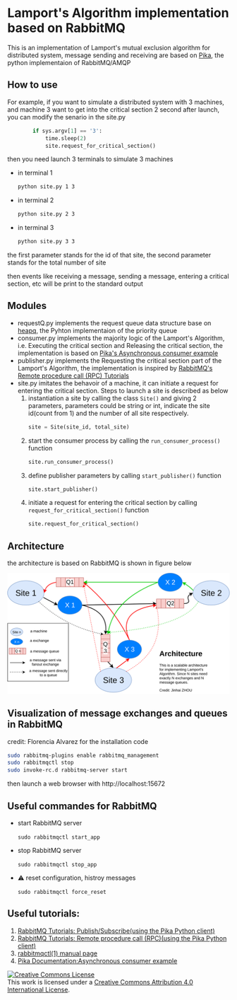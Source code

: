 # Lamport's Algorithm implementation based on RabbitMQ

This is an implementation of Lamport's mutual exclusion algorithm for distributed system, 
message sending and receiving are based on [Pika](https://github.com/pika/pika), the python implementaion of RabbitMQ/AMQP

## How to use

For example, if you want to simulate a distributed system with 3 machines, and machine 3 want to get 
into the critical section 2 second after launch, you can modify the senario in the site.py

```python
        if sys.argv[1] == '3':
            time.sleep(2)
            site.request_for_critical_section()
```

then you need launch 3 terminals to simulate 3 machines

 - in terminal 1

    ```bash
    python site.py 1 3
    ```
 - in terminal 2

    ```bash
    python site.py 2 3
    ```
 - in terminal 3

    ```bash
    python site.py 3 3
    ```

the first parameter stands for the id of that site, the second parameter stands for the total number of site

then events like receiving a message, sending a message, entering a critical section, etc will be print to the standard output

## Modules

- requestQ.py implements the request queue data structure base on [heapq](https://docs.python.org/2/library/heapq.html), 
the Pyhton implementaion of the priority queue
- consumer.py implements the majority logic of the Lamport's Algorithm, i.e. Executing the critical section and 
Releasing the critical section, the implementation is based on 
[Pika's Asynchronous consumer example](http://pika.readthedocs.io/en/0.11.0/examples/asynchronous_consumer_example.html)
- publisher.py implements the Requesting the critical section part of the Lamport's Algorithm, the implementation is inspired
by [RabbitMQ's Remote procedure call (RPC) Tutorials](https://www.rabbitmq.com/tutorials/tutorial-six-python.html)
- site.py imitates the behavoir of a machine, it can initiate a request for entering the critical section.
Steps to launch a site is described as below
  1. instantiation a site by calling the class `Site()` and giving 2 parameters, parameters could be string or int, indicate the
  site id(count from 1) and the number of all site respectively.
      ```python
      site = Site(site_id, total_site)
      ```
  2. start the consumer process by calling the `run_consumer_process()` function
      ```python
      site.run_consumer_process()
      ```
  3. define publisher parameters by calling `start_publisher()` function
      ```python
      site.start_publisher()
      ```
  4. initiate a request for entering the critical section by calling `request_for_critical_section()` function
      ```python
      site.request_for_critical_section()
      ```
## Architecture

the architecture is based on RabbitMQ is shown in figure below

![](./Rabbitmq.png)


## Visualization of message exchanges and queues in RabbitMQ

credit: Florencia Alvarez for the installation code

```bash
sudo rabbitmq-plugins enable rabbitmq_management
sudo rabbitmqctl stop
sudo invoke-rc.d rabbitmq-server start
```

then launch a web browser with http://localhost:15672

## Useful commandes for RabbitMQ

- start RabbitMQ server

    `sudo rabbitmqctl start_app`
- stop RabbitMQ server

    `sudo rabbitmqctl stop_app`
- :warning: reset configuration, histroy messages

    `sudo rabbitmqctl force_reset`

## Useful tutorials:
1. [RabbitMQ Tutorials: Publish/Subscribe(using the Pika Python client)](https://www.rabbitmq.com/tutorials/tutorial-three-python.html)
2. [RabbitMQ Tutorials: Remote procedure call (RPC)(using the Pika Python client)](https://www.rabbitmq.com/tutorials/tutorial-six-python.html)
3. [rabbitmqctl(1) manual page](https://www.rabbitmq.com/man/rabbitmqctl.1.man.html)
3. [Pika Documentation:Asynchronous consumer example](http://pika.readthedocs.io/en/0.11.0/examples/asynchronous_consumer_example.html)


<a rel="license" href="http://creativecommons.org/licenses/by/4.0/"><img alt="Creative Commons License" style="border-width:0" src="https://i.creativecommons.org/l/by/4.0/88x31.png" /></a><br />This work is licensed under a <a rel="license" href="http://creativecommons.org/licenses/by/4.0/">Creative Commons Attribution 4.0 International License</a>.
